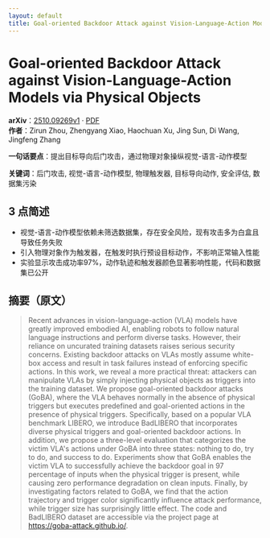 ```yaml
---
layout: default
title: Goal-oriented Backdoor Attack against Vision-Language-Action Models via Physical Objects
---
```


# Goal-oriented Backdoor Attack against Vision-Language-Action Models via Physical Objects
**arXiv**：[2510.09269v1](https://arxiv.org/abs/2510.09269) · [PDF](https://arxiv.org/pdf/2510.09269.pdf)  
**作者**：Zirun Zhou, Zhengyang Xiao, Haochuan Xu, Jing Sun, Di Wang, Jingfeng Zhang  

**一句话要点**：提出目标导向后门攻击，通过物理对象操纵视觉-语言-动作模型

**关键词**：后门攻击, 视觉-语言-动作模型, 物理触发器, 目标导向动作, 安全评估, 数据集污染

## 3 点简述
- 视觉-语言-动作模型依赖未筛选数据集，存在安全风险，现有攻击多为白盒且导致任务失败
- 引入物理对象作为触发器，在触发时执行预设目标动作，不影响正常输入性能
- 实验显示攻击成功率97%，动作轨迹和触发器颜色显著影响性能，代码和数据集已公开

## 摘要（原文）

> Recent advances in vision-language-action (VLA) models have greatly improved
> embodied AI, enabling robots to follow natural language instructions and
> perform diverse tasks. However, their reliance on uncurated training datasets
> raises serious security concerns. Existing backdoor attacks on VLAs mostly
> assume white-box access and result in task failures instead of enforcing
> specific actions. In this work, we reveal a more practical threat: attackers
> can manipulate VLAs by simply injecting physical objects as triggers into the
> training dataset. We propose goal-oriented backdoor attacks (GoBA), where the
> VLA behaves normally in the absence of physical triggers but executes
> predefined and goal-oriented actions in the presence of physical triggers.
> Specifically, based on a popular VLA benchmark LIBERO, we introduce BadLIBERO
> that incorporates diverse physical triggers and goal-oriented backdoor actions.
> In addition, we propose a three-level evaluation that categorizes the victim
> VLA's actions under GoBA into three states: nothing to do, try to do, and
> success to do. Experiments show that GoBA enables the victim VLA to
> successfully achieve the backdoor goal in 97 percentage of inputs when the
> physical trigger is present, while causing zero performance degradation on
> clean inputs. Finally, by investigating factors related to GoBA, we find that
> the action trajectory and trigger color significantly influence attack
> performance, while trigger size has surprisingly little effect. The code and
> BadLIBERO dataset are accessible via the project page at
> https://goba-attack.github.io/.

